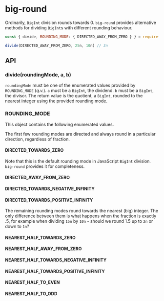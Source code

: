 # big-round

Ordinarily, `BigInt` division rounds towards 0. `big-round` provides alternative methods for dividing `BigInt`s with different rounding behaviour.

```js
const { divide, ROUNDING_MODE: { DIRECTED_AWAY_FROM_ZERO } } = require('big-round')

divide(DIRECTED_AWAY_FROM_ZERO, 25n, 10n) // 3n
```

## API

### divide(roundingMode, a, b)

`roundingMode` must be one of the enumerated values provided by `ROUNDING_MODE` (*q.v.*). `a` must be a `BigInt`, the dividend. `b` must be a `BigInt`, the divisor. The return value is the quotient, a `BigInt`, rounded to the nearest integer using the provided rounding mode.

### ROUNDING_MODE

This object contains the following enumerated values.

The first few rounding modes are directed and always round in a particular direction, regardless of fraction.

#### DIRECTED_TOWARDS_ZERO

Note that this is the default rounding mode in JavaScript `BigInt` division. `big-round` provides it for completeness.

#### DIRECTED_AWAY_FROM_ZERO
#### DIRECTED_TOWARDS_NEGATIVE_INFINITY
#### DIRECTED_TOWARDS_POSITIVE_INFINITY

The remaining rounding modes round towards the nearest (big) integer. The only difference between them is what happens when the fraction is exactly .5, for example when dividing `15n` by `10n` - should we round 1.5 up to `2n` or down to `1n`?

#### NEAREST_HALF_TOWARDS_ZERO
#### NEAREST_HALF_AWAY_FROM_ZERO
#### NEAREST_HALF_TOWARDS_NEGATIVE_INFINITY
#### NEAREST_HALF_TOWARDS_POSITIVE_INFINITY
#### NEAREST_HALF_TO_EVEN
#### NEAREST_HALF_TO_ODD
